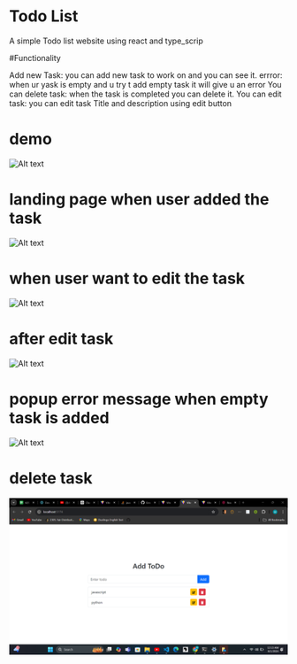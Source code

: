 # Todo List

A simple Todo list website using react and type_scrip

#Functionality

Add new Task: you can add new task to work on and you can see it. 
errror: when ur yask is empty and u try t add empty task it will give u an error You can 
delete task: when the task is completed you can delete it. 
You can edit task: you can edit task Title and description using edit button
# demo
![Alt text](../Todo/images/demo.png)
# landing page when user added the task
![Alt text](../Todo/images/add.png)
# when user want to edit the task
![Alt text](../Todo/images/edit.png)
# after edit task
![Alt text](../Todo/images/after_edit.png)
# popup error message when empty task is added
![Alt text](../Todo/images/error.png)

# delete task
![Alt text](images/delete.png)
